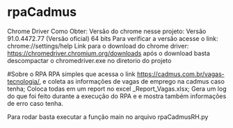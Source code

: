 # rpaCadmus
Chrome Driver Como Obter:
Versão do chrome nesse projeto: Versão 91.0.4472.77 (Versão oficial) 64 bits
Para verificar a versão acesse o link: chrome://settings/help
Link para o download do chrome driver: https://chromedriver.chromium.org/downloads
após o download basta descompactar o chromedriver.exe no diretorio do projeto

#Sobre o RPA
RPA simples que acessa o link https://cadmus.com.br/vagas-tecnologia/, e coleta as informações
de vagas de emprego na cadmus caso tenha;
Coloca todas em um report no excel _Report_Vagas.xlsx;
Gera um log do que foi feito durante a execução do RPA e e mostra também informações de erro caso tenha.

Para rodar basta executar a função main no arquivo rpaCadmusRH.py
